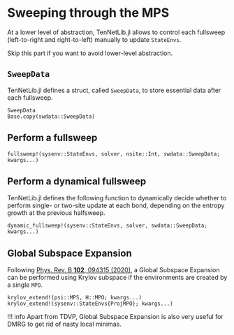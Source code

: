 # Sweeping through the MPS

At a lower level of abstraction, TenNetLib.jl allows to control each fullsweep
(left-to-right and right-to-left) manually to update `StateEnvs`.

Skip this part if you want to avoid lower-level abstraction.

## `SweepData`

TenNetLib.jl defines a struct, called  `SweepData`, to store essential data after each fullsweep.

```@docs
SweepData
Base.copy(swdata::SweepData)
```

## Perform a fullsweep

```@docs
fullsweep!(sysenv::StateEnvs, solver, nsite::Int, swdata::SweepData; kwargs...)
```

## Perform a dynamical fullsweep

TenNetLib.jl defines the following function to dynamically decide whether to perform single- or
two-site update at each bond, depending on the entropy growth at the previous halfsweep.

```@docs
dynamic_fullsweep!(sysenv::StateEnvs, solver, swdata::SweepData; kwargs...)
```

## Global Subspace Expansion

Following [Phys. Rev. B **102**, 094315 (2020)](https://journals.aps.org/prb/abstract/10.1103/PhysRevB.102.094315), a Global Subspace Expansion can be performed using Krylov subspace if the environments are created by a single `MPO`.


```@docs
krylov_extend!(psi::MPS, H::MPO; kwargs...)
krylov_extend!(sysenv::StateEnvs{ProjMPO}; kwargs...)
```

!!! info
    Apart from TDVP, Global Subspace Expansion is also very useful for DMRG to get rid of nasty
    local minimas.



